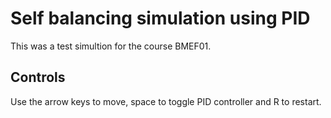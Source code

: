 # Self balancing simulation using PID

This was a test simultion for the course BMEF01.

## Controls

Use the arrow keys to move, space to toggle PID controller and R to restart.
